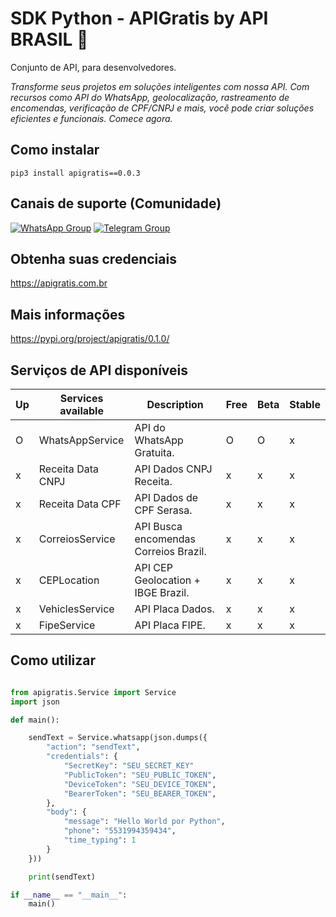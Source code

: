 # SDK Python - APIGratis by API BRASIL 🚀

Conjunto de API, para desenvolvedores.

_Transforme seus projetos em soluções inteligentes com nossa API. Com recursos como API do WhatsApp, geolocalização, rastreamento de encomendas, verificação de CPF/CNPJ e mais, você pode criar soluções eficientes e funcionais. Comece agora._

## Como instalar

```pip3 install apigratis==0.0.3```
## Canais de suporte (Comunidade)
[![WhatsApp Group](https://img.shields.io/badge/WhatsApp-Group-25D366?logo=whatsapp)](https://chat.whatsapp.com/KsxrUGIPWvUBYAjI1ogaGs)
[![Telegram Group](https://img.shields.io/badge/Telegram-Group-32AFED?logo=telegram)](https://t.me/apigratisoficial)

## Obtenha suas credenciais
https://apigratis.com.br

## Mais informações

https://pypi.org/project/apigratis/0.1.0/

## Serviços de API disponíveis

| Up  | Services available            | Description       | Free    | Beta        | Stable   |
------|-------------------------------|-------------------|---------| ------------------------- | ------------------------- |
| O | WhatsAppService                | API do WhatsApp Gratuita.               |   O   | O                   | x                   |
| x | Receita Data CNPJ              | API Dados CNPJ Receita.                 |   x   | x                   | x                   |
| x | Receita Data CPF               | API Dados de CPF Serasa.                |   x   | x                   | x                   |
| x | CorreiosService                | API Busca encomendas Correios Brazil.   |   x   | x                   | x                   |
| x | CEPLocation                    | API CEP Geolocation + IBGE Brazil.      |   x   | x                   | x                   |
| x | VehiclesService                | API Placa Dados.                        |   x   | x                   | x                   |
| x | FipeService                    | API Placa FIPE.                         |   x   | x                   | x                   |

## Como utilizar

```python

from apigratis.Service import Service
import json

def main():

    sendText = Service.whatsapp(json.dumps({
        "action": "sendText",
        "credentials": {
            "SecretKey": "SEU_SECRET_KEY"
            "PublicToken": "SEU_PUBLIC_TOKEN",
            "DeviceToken": "SEU_DEVICE_TOKEN",
            "BearerToken": "SEU_BEARER_TOKEN",
        },
        "body": {
            "message": "Hello World por Python",
            "phone": "5531994359434",
            "time_typing": 1
        }
    }))

    print(sendText)

if __name__ == "__main__":
    main()
```